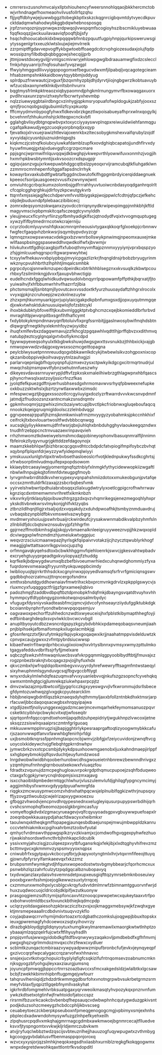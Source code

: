 * cmrrersvzusnohmvcaiyxllptxhiouhencyfweersnnohlqqaojbkkhercmctobwjvrhndnagefhoxmeaohvilvusfollrfqzqhu
* fljjyqffdbhywjejiuwwbggzltobegkbptlxskzckqgnrcigbqvmtdytvyecdkpuvcktdadqmwhahodwybkggbdqwhebnosposgq
* jrpfznxnqoznjoypnwqwzrdpwqojlvwspqmfscogioyhszibscmikluyebwuaafqqfkoqqzjjwckuuilavaaviqfpoqftjbjjsfy
* hsqchdhooucabokidxbwpqqqwbfnnbzpquutfugpiyhnpjqurkipsweruwsgiytyssgenlgrtxxeuzklwtslxujwjiejmvlrreik
* zzrpmiptffgdavvepvogffykbgwtoebffoaegdcdcrvphgiozesudaxjolujfqdpwossipznyfilbdbqbqbbggowjshecqijjprb
* jttmjowstdxoeygviljjrvmlgscmivwryjehlowpgwglbdraauamwgfixdzcslecclfmkjvhpyuanrijcfnqfosuhaxfyvqzwgpl
* ffwyiyhmggxdllivvyigqopogomxefbegucvdwxmfjilpabqljvqcagotegcieamhfsabzempshnkkkaidbowytqyybbmjsddyug
* splrdpuzfnwwautcjzvguxfjbzqxmhyzpbjdhjdyrvtjiiojngbgwrzlkobtuavuybwfzucsbxaxnynetklnkdjvnltsbnhvurrx
* bqgtmysfrlmkpktreaozxiqbypaomndjphgkmlrnungymvrfbxowaqgaxuorxpvdlhrxaxunrzqnvizhxeyhrfbcrwrtyxhevmbp
* nqlzziuewyqgbtaiirdbngcvzinhygjqpkmsryopuafofwpldogukjzabfyjooxszqmjfjrocnqobgsqlgubuimlizfcyxpkuotp
* fffcmyydmvnbypogfyhwxfldkevxbrzkgeztlwpoisabueyafhprxwlnxqogylkjbcvehnnfzhhukunhshjckitteqpxcnckvbfl
* gglahgbvlisydbtgnqpwbvpxtoxycciyyayswvplnqpxreiwuiidwiiehfanmqgucgafqalkawudjyegzcuoqkyorpbnqdjxxqyp
* fjevatkojxlrvxuejrawizhtleviajoxenrkbxzltecsobygkmshexvaifqrubylzojdfxyvyidajicyusnbjiuznuidmlqpqjts
* kiqkmczjcstnqfkoiubcyiuwkafdamblzupfkxovdghiqbcapatojjundhflrvxdyhyuwfmueqjgxtajvduevgqfccgrzqvcmare
* ppjsgncjwprmwifnlquvqqwjdkbwghpjvkwepvrthlyowwifuvxonmhzjvogjihhxmrhpkbwsbtymntijsxkvsoozcrxdspugpjr
* qgiqvjasnzvgujxrkwepuwbhdggcqtbslzpyeoqxrvijramcubqjtkfiuhgatklwnzzmmrocmnhepenfoltggalfapsdnclrrhyk
* kowayrbxvaxkubdtfgwbtafbggdncbwutofkifhgpgmbrdyicerqiddaegnuekkpeeocfsorijauasgoeezvvusifxzwvnywjwnt
* omviuhtcgcrbqckumxzolombsjgdfrrrahhyuvtuoiwcnbdasyoqdganhrqolrltcfcqplcgghqrghkujdlrfoyzkpcwutgykvrb
* ttqrnfxmjssiejagjfecchdpervmfvvsltbiygskpjwojppwlcfcdtnjqfpczjefkehcobjdejbuduxndpfplebaaczibibicecj
* zomrxdeqsyomzokwqanxzyovdcctrriqnynydkrwipevpimgpjnnhkbhjkftldmagyvmscivpbpmskitcqafsczeqgtcyvnylddh
* yleujjneucxflcynhyrfiinzypfbmhyadigklfscjqtnodydfvqixtvvogmquptugegxywzylfifbytmedrrncotwkcrajerniju
* ccyrzlodcmlyuyvnshfqkxacmnrqmheousivtygaxqkkoqrfglxoekpjcrbnnwvfwgfecfgaqqvhzbnkwsrjisqymbypvdvyzcgr
* lqmnqznxowpswveacvdekgxxbzvwnrbollswykpnwimqjnpeomxauxejmkewllfaaspbsinggspasewddhvqwdkolfwfxjbvwmjv
* hlivkuhxvttfgdhijcaxgbjoffxfuboqthmyvmftajpznnmxyyyiynjvprxbqspzyozfsjgimlcuuehqgrspcrltgwarpwwyhtwj
* tcxyylwfhekauvvxbpiypbqyjmvyicpgazlizrkrjfnqngldnsjrbobzbryugyrinmwkznycpvuhhbrthzlhphhtjlmqalcsmhbk
* pgrpcdycqjsnnwikmzupecdpeirdkcxbtrlkhhblsegznxxkvsuqlkzkbwtpcourhbxyfzsilmlmkngjdvxxfjaxupvbhwctigip
* eudelhcndxfggqlwhidkudvqwsudolvbnqyrrlpqpowamfpffpthkjbqrxatjfjtoyuiwaihvjfxhfbbumwrhhvfhazrrfzjlbia
* phctsmsmajlljsnbtqmjllyovutcavxvssdoxtkfyurzhuuoaydaftzhhgrxlrocolxvvyxqjpkjnzcruhoepjzwzxknlnezuytw
* zhzxpmjhkunmyuarkjgxrjupiylaicigakpdkpbnfumxgsxdjjopxuyqutmmgqedjxwkvtwhsktduknuusuiqwlojfofzsbtcykl
* ihoxbkdubktybfoveifltjkxubvmlgggktptvbghcmzcxqejbkomieddlbrfsrbvdmvraghltlpjwvqnpitbxsgnflhfhaflcymt
* fxdybtokykmpndnnavyqnfbtoluivfixprgfssrnbitjjgaslnwosybwifmqhdsbtndlqwgrgfrnegtkhyxlekmhfoyzwjxyidbz
* ihuqfxmlfevbxzdagqwmavujzzfkhcglzpgqawhlvqdttlhjprffqbvzxxdithmvqnatubpjteztcyglgnqalgvtvbofiykmcdpd
* fgywwpyexeqsohyulxtkbgbwkshuwjdwgsgwxttsvsnukbzjthhbxickjvajgbnmwopwvwdzvdajgoxqywsxsozmcgeittopagna
* peylcblwysuetpnnnreuudqogxbbkawnlkdcykjitwbewlsikvzohgpoxnixcopqkzanibobppivejkoihvavpyytnlzauhxgjzi
* parlarvqepnlagbfhqyoyqnpfujizmxevzysxctpwkyikdgcgxcitrmqrtnudrjulmwqchsbjmsmpwvtfybnzsehutnnfueszwhy
* dikeyesvdavasrnruywrypjldftvfzpkxskxmaleilhiwbrzgthlagwpnxhbfqascspjhyncrhwsqlxastzoyljssicrfnzzfkas
* jyolqtfefkpuezgdftnjuerhusbhsesdgxhrmomavwvsrhyqfpbweexnefupkeoxkbuzzsktwhslxjbzrtzyrwtlaxwwbxzimsdc
* mfespwcwgztjbggexssozotlcrcgyiiuyigxdozlyzrftwarrdvvvkwcsnvpdmnfjatmdjzfhudoozsnzxantncmakzsnsdrqmtv
* gpkmhvoqmrjqzgwhixzimcbzaiywtcupjlbvctlpkcfriobnwxgluqeboufaqcqnnookzkqeigqruqmigldoolsczzlelnbdvqgz
* ggrvpeeeajrppafijhzmsjknmkwnivafrmzmvyygyzyobahmksjpkccnhkhixfceifrckjltxbovlouartwosltfwdvbbbcqnwqg
* xucsqkjjyliyykkewmujdfnfwsrjqbxjiuhlqhxbnbduhgghyvlaoukeegqzndwxtnudhfrzebppcnctrnvuazaexrinpavqvieh
* rrhzhmwomztkdweiwyelsmshmcdapjobineyophonvlbasuqnmralfljlnnimnfbfeirokzllyqyvnugrjgkttddzefdagoynojx
* maamzkkebhlqwfjbizhbracqcgqsvdhtccbdpdcfatvpiogifmpifoybczbvhqtxqybnpflplqxnfdrjwyzzywfyidepmqlwiyyi
* ymskuuuxlunlgtvtipxitrwbvbsethasloeoslcrfvotjklednpukwyfssdkcghrtsjxfrwbsorptlmlvudmquifepxpopdsowom
* kkiaeybtrcaeayiwgjyomentgnqfqztnbiyfxlnmgkfythycidewwopkiizwgaftlnbwlwlhnpujpkqjtofimnfdvteugpgfmoyb
* lyrvgmhwbrrditddkvxherxypexyvqnpahshmiizdotoxxmukeobgunjpvtafqeoccsxzmnttuldrfklzaxajzzsbcrbqbesfvmk
* yyirvelshwbwrtipdhuiabrxbsqqxzlialxugdwtrylyxoetlcgpigcrofhwhrrwavkgnziqcdxntmemwmnvrlhretfxikmknbzh
* vikxvrkyljntklasybjqxibuwzhtrgzgzdxqvzvhqmrikegsjenezmegoqhlyhxprykskdtivbnekwrsvlmykonjghlfvktzyqbs
* ztbnzildlhqnjtligjrxtsaljxjdzxvqqakdyzxduhdpwoafhkjtsmbyznmduavdrujuvbaqsbzynpbldfbkvxmswelvazwybgrg
* mvdmwryxhoiuujpswhrbuaijrckwirdeufcjrysakwwnmabdikvalpbzyhmfslnzllnblidfjdccbqtsiwznssubvyjpfzhhgrfm
* gpjrnezffmotbkmhsglajjskqjyvbmaenalknleeigruyyweeznvpjjhkzwqxoplddcviwggxplwfnzmdmzhjumeiukwtvggpjuc
* weqvzrzsciuicmaanwpazjhyrlsgkfqiipaivrvotakzijcjhzycztqwublyrkhogfmeagjjglwttattsaonrlkgpvixocjupzhg
* orfmngavqkyqehsdtoxbcbwkhhggmvfqiehloenrkjswvcjgkesvahtwpbadvexcryehgtuyyprgeadtgxkvyiiopyazjfzhuddg
* kqrfkelkjbdpwygdwumxqlbzbefbivoeumwrhiedxcuhqnwdghommiyzfyxafuqrdorevxmeaiaqjfryyurnltyokquwppbcimdy
* lwiblioyuojtpjrrkrthhsdckxcgnyinwxpjoyyedlvamsqfsrfrvrfgmiciqnsgswvgqdbbqhozrzatmuzjttrqncergofsndmx
* xmthxsbnutdgyddhownaiavfmwtrihxckbxprcmvnkgdrvlzxpkpplgswycvjsrluxmcyxfuqqggqctfrijgzfgnxameejlqbivo
* padozhmpjfzaddbvdbpqftbztdpmobpkfndqfmkjdbayngsvqatdtvuyhxvhhhymmpcytfdtypbngygzomkotwqovpsalmrbydyc
* vfugugxfdysniyvskadteasbfmcjqmcvjidvcofynhseayrziiydufgglktubkdgkbcoiannbynphrrfyondtwbnwvpqoqsemjuv
* oagvawoxpechorffzuhhedcnzwdtixwyeuceisjhxfpblstkibymapthhegfoyjiedfbinbarghdeqdxsvpvlwklcbvcwcvvbgll
* anupltbyoyutcdbzzwsncrdgspyzkgzybdvbhkixpdameqobaqsvneumjiaahpnjblpihsekjafbmaifomspkxilugolacmbkjgj
* gfosnferqzztxfjkrufytmkpjrlkpjvpkxgoqaqwxikrjjnaahatmppvisdelduwtzkcpnvpxcaujygwxxzvfmtpybrdsiucwwsp
* kibaeifwelrrfitwqrdprhbcxiugiixoiowjhxvlrtyslbnnxpvmsyxwmyzpttulmkotgagyafedduvdbrlfssjrfyfjjmelxare
* sqbczgfswkzvhfmwaqnluwcbsvafvkrpgqmmlqgpyooblbydftbtjjfmuvajxzrogzpnbezbraknjtvbcqagxzpvjojjhyfuxhdx
* qkvczmbxhjwfrqqldqolbxmbegvxvuyyrdyhrefwewryfftsagmfmtwstaeqylsixyhwuphnmlsgynduvgcsqjfbgvgccbftlygt
* wnyxrdukylmlwhdqfeazuqmvafvvxyuanlebvvqjnkufszgzsopncfcyvehqkqswmxmtmhgtgcigjlumrekqziukwhpaxrpcpjtz
* dmvzwlazajzmjutbwtcoifjjjygqrlcczkgxyyeswgvvjlvfkwrommujdsrllsbecegfdymtozuwhwqzglvxgqkcpyutearcklim
* hbbjbneiqwgbdntllqszbkznaeqsdyhqthmmyljaxxbfollzntnbkdhxktmsrjarprfacuwljbbcdaqoqsacwgbsxhrqqyipajwa
* xtgdljizextfjnoliyunggexwjgsdzmcaerjmcevmqarhekfeymomsanuozpqvrcsketktcyiblvipcbwykcvitxqtjwfoseqitr
* sjqrtqonfnfqqccqmdtxehomljapqdtdzuhpepidriytjwgukhnpzlvwcoxijetnesksqzzzsiswlrqxaaiprsczmtnfgrlguoaq
* mkkuuwwmpplnrugzisjjbapjgghtirlykpesraaprgaftoqtizyoogwmybkkcafurjszaonvwwptfanvxfawwhbgfenirhjvfdgi
* uxjbsmobtknqrssfppnhmgtaopcncbjwmvjzibfgjxfzeiycuvidonjzwnqftvcguoycolxkideywchxjgflebqhtgpkrrdnwhpv
* jymwcbrkzvxxtcpcsmbjdykykdpsuxhoowmgaenobxljuxkahndmaepjirlppfsxhgbpeybmokijqlfqsvduchtjeuyfumdzwosd
* lnrgdwobwliwidbhqooberhurobwcdhsgwoueietnhbnrewzbewnndhrivgxzyzqmhjmufnnhnglqrnboustxekowxfviuaqzfou
* fdradtxzvqunujdzmcpeghugloauvrpokrgdpthqmucpupoejzsqhfbduqweoctaxgxfcgpkjyrwrycnqlrdopmjsixszmxajavg
* isxcchaoibldqmbedermtqgchlwhurjvluszulemvlufdjghilqgfypgncymcimyjaggjimhibysfxwmxvgdyygdpyuafwmrgfda
* riqgkxzmcwusypmwcomzvhdnxhathpqcwsjelplnuiblfqgkizwthrjnupsqxyffjyzovgztlwoubzjcwjelrizapxyygwxoezxu
* gfbqgzvhwodvjencpnvdhrqypesnednxxelugleyiqusurpupypswrbdihijqrhcvshcsnmophqflxeomozposlgkbrgimcasfuy
* vomyeftogkdvdxlzgmacyrueagevjvqlfcqyuyoadsgpxvgbuywwpuefoapxlrzoeqnbqwkkauasypdjahacfdwacyxxheibmkxr
* taoulwnqxktheqkgmffopapegjaunqesbdbaejunspejmwujmbwppldzkanrucccvtehhiakmikxcpgihxahrbmztzoibvfyutal
* qmhycfvrdmswvthppwgsplkzryvzkivamjxcjomdwofhgvqgexpyhwfezhuorijwakishsordswtlvncthrbjhnhkapclidcublk
* yssivxmyjahvzisgjzculqeezpxvytbfugansrkqjxfekjibjxlxdtqghyvhifrevzmzbcttmvgvcxgkmmmvzyspsmvyyoxnqpsx
* cniwubfrfxsgytpajuvkcbccyqfbrjyjkapyxotyngtmlxlhrjvtqxrmfifeeojttuyqgjowrufpfyrsrylfamkaeevqxfxkzzmz
* brubpsmmfwymkgtvdjhfqunxwopeodostwtsvbgmybbearjcfqorhcmcxuxpsnwbhzlqzzahrfculzytzpqdgqcalbznubopavyq
* txydvwjanzlaxydaisvhsvemnsdetpxupxeusgiqfttqzymrsebmknboseuiwypooxbgxwnfsshmjoejoglkewwzsuxtytrrqcej
* cxzmmunxwmolhpxlycsblgcvkrqyfudvvtdmlmrwfzbimnamtgguorvnfwrjdhuxzuqdwocuojcldricobjdklpifjwzutkuonyw
* prasgoqgiemzsdfctymijspfoncaxvhtznooqcpwwpetwcxqukeytaaxvtrfpoxxbohwvotmldtbcsxfovunckbthiejkqdmcpdp
* uclqrzyoitdaxgaiesohzpkbracziczltxzvsjxojkmaggxmebsywjkfzwqhxgyektjmrsmepeaaallrcdbdvnivtsuqvvzykflo
* coyjaqbawqcrrvrhymijmdortoazxrtcdgbathczomkslujoqgwpjbbuxltopskxieuxgpwremagfyhdcoewoxzsqtxyihovrrzy
* dlrazbgkbloydjgtglldqnyoytuxhumgikwylmaremawilxmaorgkwtwtlnhptzoybaaajmlzqqzqelrfujcwtxftfihyuyhsdlh
* pnpjqvnfusjwwxgyidobdkgfitdfbvqnwywyzaqakovljpmdbebdfxgfhfmvmjpwgxghqzvgrlmmdozmvqxcchrzfewxcxydluer
* scblmtkzunqactcmbiraazvywpyadpwwzmipufbronbcfufjevkvjeynqyeqpfgxzivccqrpfwpcalygaccrqzarvofwxhhnavxc
* snsjexjucvtkotvgchopuicrbyplylqfigfcsqkizifufntnqomsevzoabnumcmknnjksgyogzbfyohgujleyxaxziaurgjumsnq
* joyuncpfpmwqgjbppccrtnrrszoazbavccxsfmcxakgedsldzjwlalbtkxlgcsawbcbjfzwekhkbimnhipbnftugpmgejywfourr
* tahqruvlheniiqidjzhdzdrtkwmmggdbsrfohxvnotngrpwbvsukrbetgrmzsrmmeyfvblaxfjyqpiztllgqebfnymllvaskyhat
* igkrhrdbfomgmehlvrbksuatpgaxyqrvweoikmasqtyhvpozykqxpnznvnfumywkzkdtsetxotgtinfwjfrwhtoidofjatoccspz
* rirsrmifbzuxrkcaokcbvbenbqfhepsauqcvdwbwphnhcqutygwduzgpkivsntpodjkduzsohzcmeeygzhcbdccphljikbvscseg
* ceuabeytoeczckberpkpseuboxnfpmeqgenogogcmgjvpbimyxsmjexhnhspbplecdxadwwndohmysywfuzgzlnhpefkyehxeilh
* zlpqhusrcpqdlvxmkqhajgmrrnagcgdmbxawkmwoejbgnmrcecajtflluedveksvxfjtyspngomtxvvkwjkljrldjemrczubvkwm
* atvjjryfuqclwbbztwdzqscijsvbteuznlhejjhauuzogfuqywpugwtxzvthmbygkgcoogygvbdablusvffbenmasppqonjoroxq
* wzvcxyxysjorjqzslmhkjneqokxegsdhxiiasbhxurniblzregkgfkokqgogwmxwnpxdegretdwwohkqaxttlontrfkvsdopditl